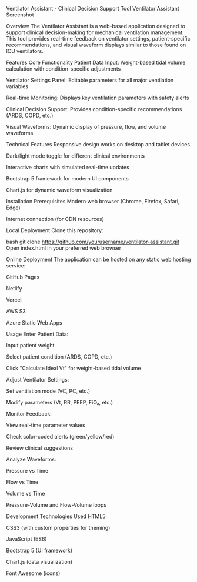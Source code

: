 Ventilator Assistant - Clinical Decision Support Tool
Ventilator Assistant Screenshot

Overview
The Ventilator Assistant is a web-based application designed to support clinical decision-making for mechanical ventilation management. This tool provides real-time feedback on ventilator settings, patient-specific recommendations, and visual waveform displays similar to those found on ICU ventilators.

Features
Core Functionality
Patient Data Input: Weight-based tidal volume calculation with condition-specific adjustments

Ventilator Settings Panel: Editable parameters for all major ventilation variables

Real-time Monitoring: Displays key ventilation parameters with safety alerts

Clinical Decision Support: Provides condition-specific recommendations (ARDS, COPD, etc.)

Visual Waveforms: Dynamic display of pressure, flow, and volume waveforms

Technical Features
Responsive design works on desktop and tablet devices

Dark/light mode toggle for different clinical environments

Interactive charts with simulated real-time updates

Bootstrap 5 framework for modern UI components

Chart.js for dynamic waveform visualization

Installation
Prerequisites
Modern web browser (Chrome, Firefox, Safari, Edge)

Internet connection (for CDN resources)

Local Deployment
Clone this repository:

bash
git clone https://github.com/yourusername/ventilator-assistant.git
Open index.html in your preferred web browser

Online Deployment
The application can be hosted on any static web hosting service:

GitHub Pages

Netlify

Vercel

AWS S3

Azure Static Web Apps

Usage
Enter Patient Data:

Input patient weight

Select patient condition (ARDS, COPD, etc.)

Click "Calculate Ideal Vt" for weight-based tidal volume

Adjust Ventilator Settings:

Set ventilation mode (VC, PC, etc.)

Modify parameters (Vt, RR, PEEP, FiO₂, etc.)

Monitor Feedback:

View real-time parameter values

Check color-coded alerts (green/yellow/red)

Review clinical suggestions

Analyze Waveforms:

Pressure vs Time

Flow vs Time

Volume vs Time

Pressure-Volume and Flow-Volume loops

Development
Technologies Used
HTML5

CSS3 (with custom properties for theming)

JavaScript (ES6)

Bootstrap 5 (UI framework)

Chart.js (data visualization)

Font Awesome (icons)

